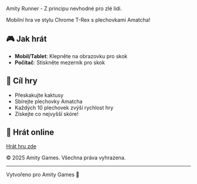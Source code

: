 Amity Runner  - Z principu nevhodné pro zlé lidi.

Mobilní hra ve stylu Chrome T-Rex s plechovkami Amatcha!

## 🎮 Jak hrát

- **Mobil/Tablet**: Klepněte na obrazovku pro skok
- **Počítač**: Stiskněte mezerník pro skok

## 🎯 Cíl hry

- Přeskakujte kaktusy
- Sbírejte plechovky Amatcha
- Každých 10 plechovek zvýší rychlost hry
- Získejte co nejvyšší skóre!

## 🚀 Hrát online

[Hrát hru zde](https://your-username.github.io/amatcha-runner/)



© 2025 Amity Games. Všechna práva vyhrazena.

---

Vytvořeno pro Amity Games 🍹
